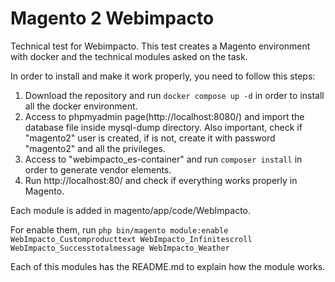 # Magento 2 Webimpacto
Technical test for Webimpacto. This test creates a Magento environment with docker and the technical modules asked on the task.

In order to install and make it work properly, you need to follow this steps:

1. Download the repository and run `docker compose up -d` in order to install all the docker environment.
2. Access to phpmyadmin page(http://localhost:8080/) and import the database file inside mysql-dump directory. Also important, check if "magento2" user is created, if is not, create it with password "magento2" and all the privileges.
3. Access to "webimpacto_es-container" and run `composer install` in order to generate vendor elements.
4. Run http://localhost:80/ and check if everything works properly in Magento.

Each module is added in magento/app/code/WebImpacto.

For enable them, run `php bin/magento module:enable WebImpacto_Customproducttext WebImpacto_Infinitescroll WebImpacto_Successtotalmessage WebImpacto_Weather`

Each of this modules has the README.md to explain how the module works.

